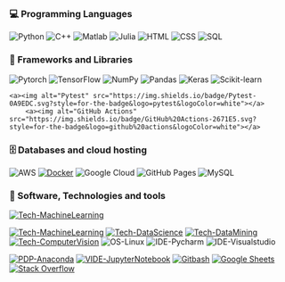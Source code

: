 ### 💻 Programming Languages

<p>
<a><img alt="Python" src="https://img.shields.io/badge/Python%20-%2314354C.svg?style=for-the-badge&logo=python&logoColor=white"></a>
<a><img alt="C++" src="https://img.shields.io/badge/C++%20-%2300599C.svg?style=for-the-badge&logo=c%2B%2B&logoColor=white"></a>
	<a><img alt="Matlab" src="https://img.shields.io/badge/Matlab-F7DF1E.svg?style=for-the-badge&logo=matlab&logoColor=black"></a>
	<a><img alt="Julia" src="https://img.shields.io/badge/Julia-CC342D.svg?style=for-the-badge&logo=julia&logoColor=white"></a>
	<a><img alt="HTML" src="https://img.shields.io/badge/HTML%20-%23E34F26.svg?style=for-the-badge&logo=html5&logoColor=white"></a>
	<a><img alt="CSS" src="https://img.shields.io/badge/CSS%20-%231572B6.svg?style=for-the-badge&logo=css3&logoColor=white"></a>
	<a><img alt="SQL" src="https://img.shields.io/badge/SQL%20-%23025E8C.svg?style=for-the-badge&logo=amazon-dynamodb&logoColor=white"></a>
</p>

### 🧰 Frameworks and Libraries

<p>
<a><img alt="Pytorch" src="https://img.shields.io/badge/-Pytorch-E8E8E8?style=for-the-badge&logo=pytorch&logoColor=black"></a>
	<a><img alt="TensorFlow" src="https://img.shields.io/badge/TensorFlow%20-%23FF6F00.svg?style=for-the-badge&logo=TensorFlow&logoColor=white"></a>
	<a><img alt="NumPy" src="https://img.shields.io/badge/Numpy%20-%23013243.svg?style=for-the-badge&logo=numpy&logoColor=white"></a>
    	<a><img alt="Pandas" src="https://img.shields.io/badge/Pandas%20-%23150458.svg?style=for-the-badge&logo=pandas&logoColor=white"></a>
	<a><img alt="Keras" src="https://img.shields.io/badge/Keras%20-%23D00000.svg?style=for-the-badge&logo=Keras&logoColor=white"></a>
	<a><img alt="Scikit-learn" src="https://img.shields.io/badge/Scikit%20Learn-%2320232a.svg?style=for-the-badge&logo=scikitlearn&logoColor=%2361DAFB"></a>
    	
	<a><img alt="Pytest" src="https://img.shields.io/badge/Pytest-0A9EDC.svg?style=for-the-badge&logo=pytest&logoColor=white"></a>
    	<a><img alt="GitHub Actions" src="https://img.shields.io/badge/GitHub%20Actions-2671E5.svg?style=for-the-badge&logo=github%20actions&logoColor=white"></a>
</p>

### 🗄️ Databases and cloud hosting

<p>
	<a ><img alt="AWS" src ="https://img.shields.io/badge/AWS-%F00000.svg?style=for-the-badge&logo=amazon-aws&logoColor=white"></a>
<a href="#"><img alt="Docker" src="https://img.shields.io/badge/Docker-F00002.svg?style=for-the-badge&logo=docker&logoColor=white"></a>
<a ><img alt="Google Cloud" src ="https://img.shields.io/badge/GoogleCloud-%234285F4.svg?style=for-the-badge&logo=google-cloud&logoColor=white"></a>
	<a ><img alt="GitHub Pages" src="https://img.shields.io/badge/GitHub%20Pages-327FC7.svg?style=for-the-badge&logo=github&logoColor=white"></a>
     	<a><img alt="MySQL" src="https://img.shields.io/badge/MySQL-00f.svg?style=for-the-badge&logo=mysql&logoColor=white"></a>
    	</p>

### 🔧 Software, Technologies and tools

<p>
<a href="#"><img alt="Tech-MachineLearning" src="https://img.shields.io/badge/Deep%20Learning-F0500.svg?style=for-the-badge&logo=git&logoColor=white"></a>

<a href="#"><img alt="Tech-MachineLearning" src="https://img.shields.io/badge/Machine%20Learning-F05033.svg?style=for-the-badge&logo=git&logoColor=white"></a>
<a href="#"><img alt="Tech-DataScience" src="https://img.shields.io/badge/Data%20Science-18A497?style=for-the-badge&logo=teradata&logoColor=white"></a>
<a href="#"><img alt="Tech-DataMining" src="https://img.shields.io/badge/Data%20Mining-FF6C37?style=for-the-badge&logo=teradata&logoColor=white"></a>
<a href="#"><img alt="Tech-ComputerVision" src="https://img.shields.io/badge/Computer%20Vision-3DDC84?style=for-the-badge&logo=teradata&logoColor=white"></a>
<a><img alt="OS-Linux" src="https://img.shields.io/badge/Linux-1793D1.svg?style=for-the-badge&logo=linux&logoColor=white"></a>
<a ><img alt="IDE-Pycharm" src="https://img.shields.io/badge/-PyCharm-0000CC?style=for-the-badge&logo=pycharm&logoColor=white"></a>
<a ><img alt="IDE-Visualstudio" src="https://img.shields.io/badge/Visual%20Studio-0078d7.svg?style=for-the-badge&logo=visual-studio-code&logoColor=white"></a>
    	
<a href="#"><img alt="PDP-Anaconda" src="https://img.shields.io/badge/-Anaconda-141E24?style=for-the-badge&logo=anaconda&logoColor=white"></a>
<a href="#"><img alt="VIDE-JupyterNotebook" src="https://img.shields.io/badge/Jupyter%20NoteBook-F37626.svg?style=for-the-badge&logo=Jupyter&logoColor=white"></a>
<a href="#"><img alt="Gitbash" src="https://img.shields.io/badge/Gitbash-DD1100.svg?style=for-the-badge&logo=github&logoColor=white"></a>
<a href="#"><img alt="Google Sheets" src="https://img.shields.io/badge/Google%20Sheets-34A853.svg?style=for-the-badge&logo=google%20sheets&logoColor=white"></a>
<a href="#"><img alt="Stack Overflow" src="https://img.shields.io/badge/-Stack%20Overflow-FE7A16?style=for-the-badge&logo=stack-overflow&logoColor=white"></a>
</p>
